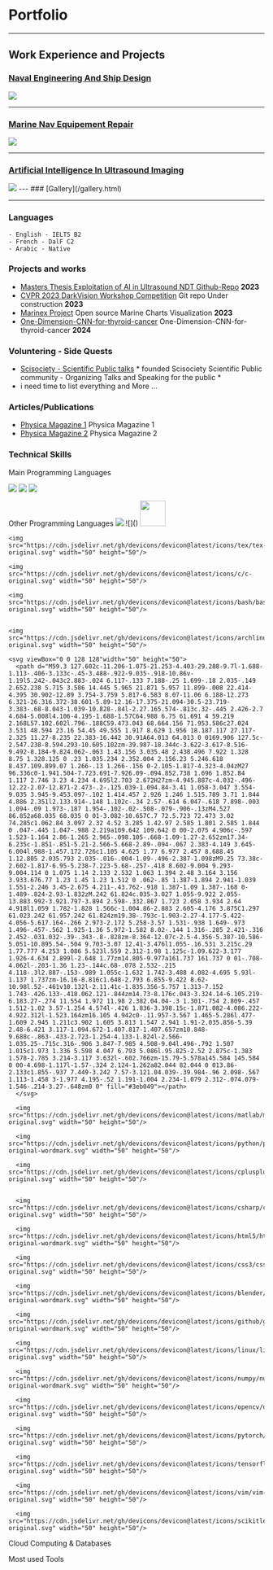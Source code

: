 # Portfolio 

---

## Work Experience and Projects

### [Naval Engineering And Ship Design](/page_2)
<img src="images/naval/model.png?raw=true"/>

---
### [Marine Nav Equipement Repair](/page_1)
<img src="images/Marine/1.jpg?raw=true"/>

---
### [Artificial Intelligence In Ultrasound Imaging ](/page_3)
<img src="images/AI/1.jpg?raw=true"/>
---
### [Gallery](/gallery.html)


---
### Languages

    - English - IELTS B2
    - French - DalF C2
    - Arabic - Native
  
### Projects and works

- [Masters Thesis Exploitation of AI in Ultrasound NDT Github-Repo](https://github.com/sahlidjouad/Masters-NDT-AI/) **2023**    
- [CVPR 2023 DarkVision Workshop Competition](https://www.cvpr2023-dl-ultrasound.com/) Git repo Under construction **2023**
- [Marinex Project](https://github.com/sahlidjouad/Marinex) Open source Marine Charts Visualization **2023**
- [One-Dimension-CNN-for-thyroid-cancer](https://github.com/sahlidjouad/One-Dimension-CNN-for-thyroid-cancer) One-Dimension-CNN-for-thyroid-cancer **2024**


### Voluntering - Side Quests
- [Scisociety - Scientific Public talks](https://www.instagram.com/scisociety/) * founded Scisociety Scientific Public community - Organizing Talks and Speaking for the public *
- i need time to list everything and More ...

### Articles/Publications

 - [Physica Magazine 1](https://www.calameo.com/read/0051282113d00f28ad4d2) Physica Magazine 1
 - [Physica Magazine 2](https://www.calameo.com/read/005128211073ff1b10349) Physica Magazine 2

### Technical Skills

Main Programming Languages

![](/images/logos/python.png)
![](/images/logos/seaborn.svg)
![](/images/logos/pytorch.svg)

Other Programming Languages
![](/images/logos/c-greyscale.svg)
![](<i class="devicon-visualbasic-plain colored"></i>)
<img src="https://cdn.jsdelivr.net/gh/devicons/devicon@latest/icons/visualbasic/visualbasic-original.svg" width="50" height="50" />
       
    <img src="https://cdn.jsdelivr.net/gh/devicons/devicon@latest/icons/tex/tex-original.svg" width="50" height="50"/>
        
    <img src="https://cdn.jsdelivr.net/gh/devicons/devicon@latest/icons/c/c-original.svg" width="50" height="50"/>
     
    <img src="https://cdn.jsdelivr.net/gh/devicons/devicon@latest/icons/bash/bash-original.svg" width="50" height="50"/>
                    

    <img src="https://cdn.jsdelivr.net/gh/devicons/devicon@latest/icons/archlinux/archlinux-original.svg" width="50" height="50"/>
        
    <svg viewBox="0 0 128 128"width="50" height="50">
      <path d="M59.3 127.602c-11.206-1.075-21.253-4.403-29.288-9.7l-1.688-1.113-.406-3.133c-.45-3.488-.922-9.035-.918-10.86v-1.19l5.242-.043c2.883-.024 6.117-.133 7.188-.25 1.699-.18 2.035-.149 2.652.238 5.715 3.586 14.445 5.965 21.871 5.957 11.899-.008 22.414-4.395 30.902-12.89 3.754-3.759 5.817-6.583 8.07-11.06 6.188-12.273 6.321-26.316.372-38.601-5.89-12.16-17.375-21.094-30.5-23.719-3.383-.68-8.043-1.039-10.828-.84l-2.27.165.574-.813c.32-.445 2.426-2.7 4.684-5.008l4.106-4.195-1.688-1.57C64.988 6.75 61.691 4 59.219 2.168L57.102.602l.796-.188C59.473.043 68.664.156 71.953.586c27.024 3.531 48.594 23.16 54.45 49.555 1.917 8.629 1.956 18.187.117 27.117-2.325 11.27-8.235 22.383-16.442 30.91A64.013 64.013 0 0169.906 127.5c-2.547.238-8.594.293-10.605.102zm-39.987-18.344c-3.622-3.617-8.516-9.492-8.184-9.824.062-.063 1.43.156 3.035.48 2.438.496 7.922 1.328 8.75 1.328.125 0 .23 1.035.234 2.352.004 2.156.23 5.246.618 8.437.109.899.07 1.266-.13 1.266-.156 0-2.105-1.817-4.323-4.04zM27 96.336c0-1.941.504-7.723.691-7.926.09-.094.852.738 1.696 1.852.84 1.117 2.746 3.23 4.234 4.695l2.703 2.672H27zm-4.945.887c-4.032-.496-12.22-2.07-12.871-2.473-.2-.125.039-1.094.84-3.41 1.058-3.047 3.554-9.035 3.945-9.453.097-.102 1.414.457 2.926 1.246 1.515.789 3.71 1.844 4.886 2.351l2.133.914-.148 1.102c-.34 2.57-.614 6.047-.618 7.898-.003 1.094-.09 1.973-.187 1.954-.102-.02-.508-.079-.906-.13zM4.527 86.852a68.035 68.035 0 01-3.082-10.657C.7 72.5.723 72.473 3.02 74.285c1.062.84 3.097 2.32 4.52 3.285 1.42.97 2.585 1.801 2.585 1.844 0 .047-.445 1.047-.988 2.219a109.642 109.642 0 00-2.075 4.906c-.597 1.523-1.164 2.86-1.265 2.965-.098.105-.668-1.09-1.27-2.652zm17.34-6.235c-1.851-.851-5.21-2.566-5.668-2.89-.094-.067 2.383-4.149 3.645-6.004l.988-1.457.172.726c1.105 4.625 1.77 6.977 2.457 8.688.45 1.12.805 2.035.793 2.035-.016-.004-1.09-.496-2.387-1.098zM9.25 73.38c-2.602-1.817-6.95-5.238-7.223-5.68-.257-.418 8.602-9.004 9.293-9.004.114 0 1.075 1.14 2.133 2.532 1.063 1.394 2.48 3.164 3.156 3.933.676.77 1.23 1.45 1.23 1.512 0 .062-.85 1.387-1.894 2.941-1.039 1.551-2.246 3.45-2.675 4.211-.43.762-.918 1.387-1.09 1.387-.168 0-1.489-.824-2.93-1.832zM.242 61.824c.035-3.027 1.055-9.922 2.055-13.883.992-3.921.797-3.894 2.598-.332.867 1.723 2.058 3.934 2.64 4.918l1.059 1.782-1.828 1.566c-1.004.86-2.883 2.605-4.176 3.875C1.297 61.023.242 61.957.242 61.824zm19.38-.793c-1.903-2.27-4.177-5.422-4.056-5.617.164-.266 2.973-2.172 5.258-3.57 1.531-.938 1.649-.973 1.496-.457-.562 1.925-1.36 5.972-1.582 8.02-.144 1.316-.285 2.421-.316 2.452-.031.032-.39-.343-.8-.828zm-8.364-12.07c-2.5-4.356-5.387-10.586-5.051-10.895.54-.504 9.703-3.07 12.41-3.476l1.055-.16.531 3.215c.29 1.77.777 4.253 1.086 5.523l.559 2.312-1.98 1.125c-1.09.622-3.177 1.926-4.634 2.899l-2.648 1.77zm14.805-9.977a161.737 161.737 0 01-.708-4.062l-.203-1.36 1.23-.144c.68-.078 2.532-.215 4.118-.3l2.887-.153-.989 1.055c-1.632 1.742-3.488 4.082-4.695 5.93l-1.137 1.737zm-16.16-8.816c1.648-2.793 6.855-9.422 8.62-10.98l.52-.461v10.132l-2.11.41c-1.835.356-5.757 1.313-7.152 1.743-.426.133-.418.062.121-.844zm14.73-8.176c.043-3.324.14-6.105.219-6.183.27-.274 11.554 1.972 11.98 2.382.04.04-.3 1.301-.754 2.809-.457 1.512-1.02 3.57-1.254 4.574l-.426 1.836-3.398.15c-1.871.082-4.086.222-4.922.312l-1.523.164zm16.105 4.942c0-.11.957-3.567 1.465-5.286l.477-1.609 2.945 1.211c3.902 1.605 3.813 1.547 2.941 1.91-2.035.856-5.39 2.48-6.421 3.117-1.094.672-1.407.817-1.407.657zm10.848-9.688c-.863-.433-2.723-1.254-4.133-1.824l-2.566-1.035.25-.715c.316-.906 3.847-7.985 4.508-9.04l.496-.792 1.507 1.015c1.973 1.336 5.598 4.047 6.793 5.086l.95.825-2.52 2.875c-1.383 1.578-2.785 3.214-3.117 3.632l-.602.766zm-15.79-5.578a145.584 145.584 0 00-4.698-1.117l-1.57-.324 2.124-1.262a82.044 82.044 0 013.86-2.133c1.855-.937 7.449-3.242 7.57-3.121.04.039-.39.984-.96 2.098-.567 1.113-1.458 3-1.977 4.195-.52 1.191-1.004 2.234-1.079 2.312-.074.079-1.546-.214-3.27-.648zm0 0" fill="#3eb049"></path>
      </svg>
      
      <img src="https://cdn.jsdelivr.net/gh/devicons/devicon@latest/icons/matlab/matlab-original.svg" width="50" height="50"/>
        
      <img src="https://cdn.jsdelivr.net/gh/devicons/devicon@latest/icons/python/python-original-wordmark.svg" width="50" height="50"/>
       
      <img src="https://cdn.jsdelivr.net/gh/devicons/devicon@latest/icons/cplusplus/cplusplus-original.svg" width="50" height="50"/>
              

      <img src="https://cdn.jsdelivr.net/gh/devicons/devicon@latest/icons/csharp/csharp-original.svg" width="50" height="50"/>
        
      <img src="https://cdn.jsdelivr.net/gh/devicons/devicon@latest/icons/html5/html5-original-wordmark.svg" width="50" height="50"/>
       
      <img src="https://cdn.jsdelivr.net/gh/devicons/devicon@latest/icons/css3/css3-original.svg" width="50" height="50"/>
         
      <img src="https://cdn.jsdelivr.net/gh/devicons/devicon@latest/icons/blender/blender-original-wordmark.svg" width="50" height="50"/>
       
      <img src="https://cdn.jsdelivr.net/gh/devicons/devicon@latest/icons/github/github-original-wordmark.svg" width="50" height="50"/>
       
      <img src="https://cdn.jsdelivr.net/gh/devicons/devicon@latest/icons/linux/linux-original.svg" width="50" height="50"/>
     
      <img src="https://cdn.jsdelivr.net/gh/devicons/devicon@latest/icons/numpy/numpy-original-wordmark.svg" width="50" height="50"/>
      
      <img src="https://cdn.jsdelivr.net/gh/devicons/devicon@latest/icons/opencv/opencv-original.svg" width="50" height="50"/>
        
      <img src="https://cdn.jsdelivr.net/gh/devicons/devicon@latest/icons/pytorch/pytorch-original.svg" width="50" height="50"/>
       
      <img src="https://cdn.jsdelivr.net/gh/devicons/devicon@latest/icons/tensorflow/tensorflow-original.svg" width="50" height="50"/>
      
      <img src="https://cdn.jsdelivr.net/gh/devicons/devicon@latest/icons/vim/vim-original.svg" width="50" height="50"/>
      
      <img src="https://cdn.jsdelivr.net/gh/devicons/devicon@latest/icons/scikitlearn/scikitlearn-original.svg" width="50" height="50"/>
Cloud Computing & Databases


Most used Tools


